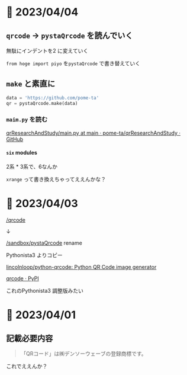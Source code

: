 # 📝 2023/04/04

## `qrcode` -> `pystaQrcode` を読んでいく

無駄にインデントを2 に変えていく

`from hoge import piyo` を`pystaQrcode` で書き替えていく

## `make` と素直に

```python
data = 'https://github.com/pome-ta'
qr = pystaQrcode.make(data)
```


### `maim.py` を読む

[qrResearchAndStudy/main.py at main · pome-ta/qrResearchAndStudy · GitHub](https://github.com/pome-ta/qrResearchAndStudy/blob/main/sandbox/pystaQrcode/main.py)


#### `six` modules


2系 * 3系で、6なんか

`xrange` って書き換えちゃってええんかな？




# 📝 2023/04/03

[/qrcode](https://github.com/pome-ta/qrResearchAndStudy/tree/main/qrcode) 

↓

[/sandbox/pystaQrcode](https://github.com/pome-ta/qrResearchAndStudy/tree/main/sandbox/pystaQrcode) rename


Pythonista3 よりコピー


[lincolnloop/python-qrcode: Python QR Code image generator](https://github.com/lincolnloop/python-qrcode)


[qrcode · PyPI](https://pypi.org/project/qrcode/)


これのPythonista3 調整版みたい



# 📝 2023/04/01

## 記載必要内容

> 「QRコード」は㈱デンソーウェーブの登録商標です。


これでええんか？

